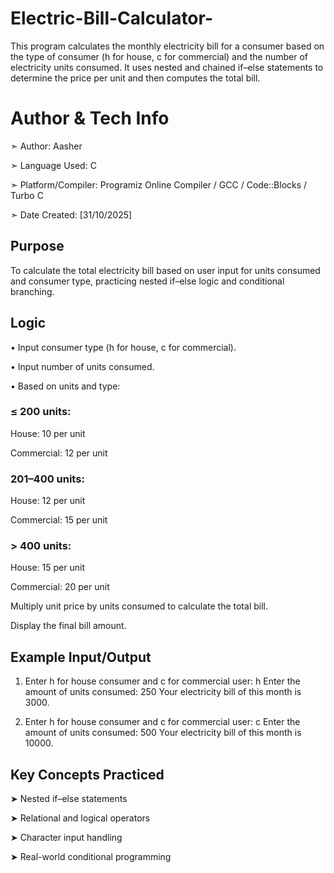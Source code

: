 # Electric-Bill-Calculator-
This program calculates the monthly electricity bill for a consumer based on the type of consumer (h for house, c for commercial) and the number of electricity units consumed. It uses nested and chained if–else statements to determine the price per unit and then computes the total bill.

# Author & Tech Info

➣ Author: Aasher

➣ Language Used: C

➣ Platform/Compiler: Programiz Online Compiler / GCC / Code::Blocks / Turbo C

➣ Date Created: [31/10/2025]

## Purpose

To calculate the total electricity bill based on user input for units consumed and consumer type, practicing nested if–else logic and conditional branching.

## Logic

• Input consumer type (h for house, c for commercial).

• Input number of units consumed.

• Based on units and type:

### ≤ 200 units:

House: 10 per unit

Commercial: 12 per unit

### 201–400 units:

House: 12 per unit

Commercial: 15 per unit

### > 400 units:

House: 15 per unit

Commercial: 20 per unit

Multiply unit price by units consumed to calculate the total bill.

Display the final bill amount.

## Example Input/Output
1. Enter h for house consumer and c for commercial user: h
   Enter the amount of units consumed: 250
   Your electricity bill of this month is 3000.

2. Enter h for house consumer and c for commercial user: c
   Enter the amount of units consumed: 500
   Your electricity bill of this month is 10000.

## Key Concepts Practiced

➤ Nested if–else statements

➤ Relational and logical operators

➤ Character input handling

➤ Real-world conditional programming
